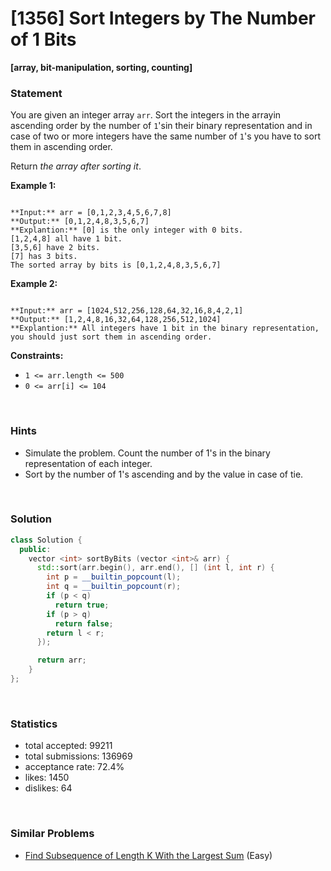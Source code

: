 # [1356] Sort Integers by The Number of 1 Bits

**[array, bit-manipulation, sorting, counting]**

### Statement

You are given an integer array `arr`. Sort the integers in the arrayin ascending order by the number of `1`'sin their binary representation and in case of two or more integers have the same number of `1`'s you have to sort them in ascending order.

Return *the array after sorting it*.


**Example 1:**

```

**Input:** arr = [0,1,2,3,4,5,6,7,8]
**Output:** [0,1,2,4,8,3,5,6,7]
**Explantion:** [0] is the only integer with 0 bits.
[1,2,4,8] all have 1 bit.
[3,5,6] have 2 bits.
[7] has 3 bits.
The sorted array by bits is [0,1,2,4,8,3,5,6,7]

```

**Example 2:**

```

**Input:** arr = [1024,512,256,128,64,32,16,8,4,2,1]
**Output:** [1,2,4,8,16,32,64,128,256,512,1024]
**Explantion:** All integers have 1 bit in the binary representation, you should just sort them in ascending order.

```

**Constraints:**
* `1 <= arr.length <= 500`
* `0 <= arr[i] <= 104`


<br>

### Hints

- Simulate the problem. Count the number of 1's in the binary representation of each integer.
- Sort by the number of 1's ascending and by the value in case of tie.

<br>

### Solution

```cpp
class Solution {
  public:
    vector <int> sortByBits (vector <int>& arr) {
      std::sort(arr.begin(), arr.end(), [] (int l, int r) {
        int p = __builtin_popcount(l);
        int q = __builtin_popcount(r);
        if (p < q)
          return true;
        if (p > q)
          return false;
        return l < r;
      });

      return arr;
    }
};
```

<br>

### Statistics

- total accepted: 99211
- total submissions: 136969
- acceptance rate: 72.4%
- likes: 1450
- dislikes: 64

<br>

### Similar Problems

- [Find Subsequence of Length K With the Largest Sum](https://leetcode.com/problems/find-subsequence-of-length-k-with-the-largest-sum) (Easy)
